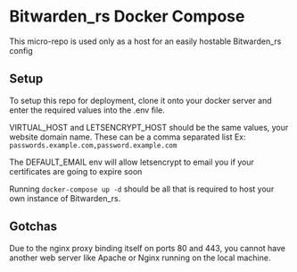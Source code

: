 # Bitwarden_rs Docker Compose

This micro-repo is used only as a host for an easily hostable Bitwarden_rs config

## Setup

To setup this repo for deployment, clone it onto your docker server and enter the required values into the .env file.

VIRTUAL_HOST and LETSENCRYPT_HOST should be the same values, your website domain name. These can be a comma separated list Ex: `passwords.example.com,password.example.com`

The DEFAULT_EMAIL env will allow letsencrypt to email you if your certificates are going to expire soon

Running `docker-compose up -d` should be all that is required to host your own instance of Bitwarden_rs.

## Gotchas

Due to the nginx proxy binding itself on ports 80 and 443, you cannot have another web server like Apache or Nginx running on the local machine.
